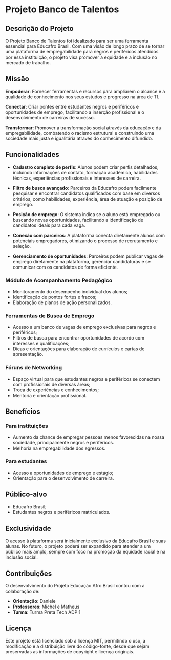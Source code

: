 # Projeto Banco de Talentos

## Descrição do Projeto

O Projeto Banco de Talentos foi idealizado para ser uma ferramenta essencial para Educafro Brasil. Com uma visão de longo prazo de se tornar uma plataforma de empregabilidade para negros e periféricos atendidos por essa instituição, o projeto visa promover a equidade e a inclusão no mercado de trabalho.

## Missão

**Empoderar**: Fornecer ferramentas e recursos para ampliarem o alcance e a qualidade de conhecimento nos seus estudos e progresso na área de TI.

**Conectar**: Criar pontes entre estudantes negros e periféricos e oportunidades de emprego, facilitando a inserção profissional e o desenvolvimento de carreiras de sucesso.

**Transformar**: Promover a transformação social através da educação e da empregabilidade, combatendo o racismo estrutural e construindo uma sociedade mais justa e igualitária através do conhecimento difundido.

## Funcionalidades

- **Cadastro completo de perfis**: Alunos podem criar perfis detalhados, incluindo informações de contato, formação acadêmica, habilidades técnicas, experiências profissionais e interesses de carreira.

- **Filtro de busca avançado**: Parceiros da Educafro podem facilmente pesquisar e encontrar candidatos qualificados com base em diversos critérios, como habilidades, experiência, área de atuação e posição de emprego.

- **Posição de emprego**: O sistema indica se o aluno está empregado ou buscando novas oportunidades, facilitando a identificação de candidatos ideais para cada vaga.

- **Conexão com parceiros**: A plataforma conecta diretamente alunos com potenciais empregadores, otimizando o processo de recrutamento e seleção.

- **Gerenciamento de oportunidades**: Parceiros podem publicar vagas de emprego diretamente na plataforma, gerenciar candidaturas e se comunicar com os candidatos de forma eficiente.

### Módulo de Acompanhamento Pedagógico

- Monitoramento do desempenho individual dos alunos;
- Identificação de pontos fortes e fracos;
- Elaboração de planos de ação personalizados.

### Ferramentas de Busca de Emprego

- Acesso a um banco de vagas de emprego exclusivas para negros e periféricos;
- Filtros de busca para encontrar oportunidades de acordo com interesses e qualificações;
- Dicas e orientações para elaboração de currículos e cartas de apresentação.

### Fóruns de Networking

- Espaço virtual para que estudantes negros e periféricos se conectem com profissionais de diversas áreas;
- Troca de experiências e conhecimentos;
- Mentoria e orientação profissional.

## Benefícios

### Para instituições

- Aumento da chance de empregar pessoas menos favorecidas na nossa sociedade, principalmente negros e periféricos.
- Melhoria na empregabilidade dos egressos.

### Para estudantes

- Acesso a oportunidades de emprego e estágio;
- Orientação para o desenvolvimento de carreira.

## Público-alvo

- Educafro Brasil;
- Estudantes negros e periféricos matriculados.

## Exclusividade

O acesso à plataforma será inicialmente exclusivo da Educafro Brasil e suas alunas. No futuro, o projeto poderá ser expandido para atender a um público mais amplo, sempre com foco na promoção da equidade racial e na inclusão social.

## Contribuições

O desenvolvimento do Projeto Educação Afro Brasil contou com a colaboração de:

- **Orientação**: Daniele
- **Professores**: Michel e Matheus
- **Turma**: Turma Preta Tech ADP 1

## Licença

Este projeto está licenciado sob a licença MIT, permitindo o uso, a modificação e a distribuição livre do código-fonte, desde que sejam preservadas as informações de copyright e licença originais.

